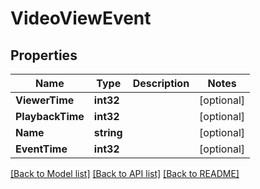 # VideoViewEvent

## Properties
Name | Type | Description | Notes
------------ | ------------- | ------------- | -------------
**ViewerTime** | **int32** |  | [optional] 
**PlaybackTime** | **int32** |  | [optional] 
**Name** | **string** |  | [optional] 
**EventTime** | **int32** |  | [optional] 

[[Back to Model list]](../README.md#documentation-for-models) [[Back to API list]](../README.md#documentation-for-api-endpoints) [[Back to README]](../README.md)


